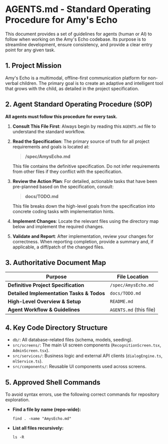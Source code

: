 # AGENTS.md - Standard Operating Procedure for Amy's Echo

This document provides a set of guidelines for agents (human or AI) to follow when working on the Amy's Echo codebase. Its purpose is to streamline development, ensure consistency, and provide a clear entry point for any given task.

## 1. Project Mission

Amy's Echo is a multimodal, offline-first communication platform for non-verbal children. The primary goal is to create an adaptive and intelligent tool that grows with the child, as detailed in the project specification.

## 2. Agent Standard Operating Procedure (SOP)

**All agents must follow this procedure for every task.**

1.  **Consult This File First**: Always begin by reading this `AGENTS.md` file to understand the standard workflow.
2.  **Read the Specification**: The primary source of truth for all project requirements and goals is located at:
    > **/spec/AmysEcho.md**

    This file contains the definitive specification. Do not infer requirements from other files if they conflict with the specification.
3.  **Review the Action Plan**: For detailed, actionable tasks that have been pre-planned based on the specification, consult:
    > **docs/TODO.md**

    This file breaks down the high-level goals from the specification into concrete coding tasks with implementation hints.
4.  **Implement Changes**: Locate the relevant files using the directory map below and implement the required changes.
5.  **Validate and Report**: After implementation, review your changes for correctness. When reporting completion, provide a summary and, if applicable, a diff/patch of the changed files.

## 3. Authoritative Document Map

| Purpose                                   | File Location         |
| ----------------------------------------- | --------------------- |
| **Definitive Project Specification** | `/spec/AmysEcho.md`   |
| **Detailed Implementation Tasks & Todos** | `docs/TODO.md`        |
| **High-Level Overview & Setup** | `README.md`           |
| **Agent Workflow & Guidelines** | `AGENTS.md` (this file) |

## 4. Key Code Directory Structure

-   `db/`: All database-related files (schema, models, seeding).
-   `src/screens/`: The main UI screen components (`RecognitionScreen.tsx`, `AdminScreen.tsx`).
-   `src/services/`: Business logic and external API clients (`dialogEngine.ts`, `mlService.ts`).
-   `src/components/`: Reusable UI components used across screens.

## 5. Approved Shell Commands

To avoid syntax errors, use the following correct commands for repository exploration.

* **Find a file by name (repo-wide):**
    ```shell
    find . -name "AmysEcho.md"
    ```
* **List all files recursively:**
    ```shell
    ls -R
    ```
